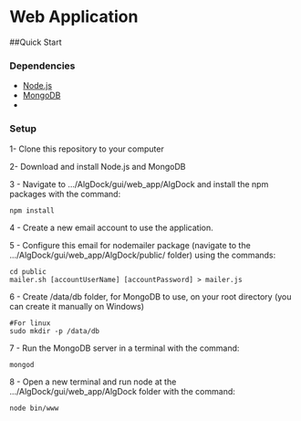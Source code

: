 # Web Application

##Quick Start

### Dependencies
* [Node.js](https://nodejs.org/en/)
* [MongoDB](https://www.mongodb.com/download-center#community)
* 

### Setup

1- Clone this repository to your computer

2- Download and install Node.js and MongoDB

3 - Navigate to .../AlgDock/gui/web_app/AlgDock and install the npm packages with the command:

```
npm install
```

4 - Create a new email account to use the application.

5 - Configure this email for nodemailer package (navigate to the .../AlgDock/gui/web_app/AlgDock/public/ folder) using the commands:

```
cd public
mailer.sh [accountUserName] [accountPassword] > mailer.js
```

6 - Create /data/db folder, for MongoDB to use, on your root directory (you can create it manually on Windows)

```
#For linux
sudo mkdir -p /data/db
```

7 - Run the MongoDB server in a terminal with the command:

```
mongod
```

8 - Open a new terminal and run node at the .../AlgDock/gui/web_app/AlgDock folder with the command:
```
node bin/www
```
